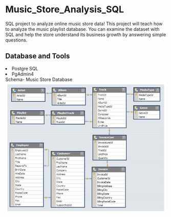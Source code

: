 # Music_Store_Analysis_SQL
SQL project to analyze online music store data!
This project will teach how to analyze the music playlist database. You can examine the dataset with SQL and help the store understand its business growth by answering simple questions.
## Database and Tools
<li>Postgre SQL</li>
<li>PgAdmin4</li>
Schema- Music Store Database
<img src="https://github.com/DarshanDev21/Music_Store_Analysis_SQL/blob/main/MusicDatabaseSchema.png"></img>
